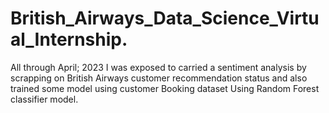 # British_Airways_Data_Science_Virtual_Internship.
All through April; 2023 I was exposed to carried a sentiment analysis by scrapping on British Airways customer recommendation status and also trained some model using customer Booking dataset Using Random Forest classifier model. 
